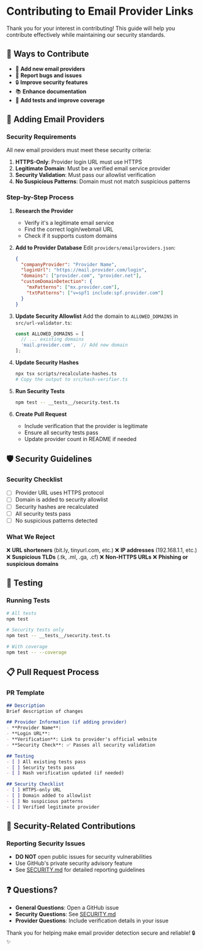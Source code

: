 # Contributing to Email Provider Links

Thank you for your interest in contributing! This guide will help you contribute effectively while maintaining our security standards.

## 🤝 Ways to Contribute

- 📧 **Add new email providers**
- 🐛 **Report bugs and issues**
- 🔒 **Improve security features**
- 📚 **Enhance documentation**
- 🧪 **Add tests and improve coverage**

## 📧 Adding Email Providers

### Security Requirements

All new email providers must meet these security criteria:

1. **HTTPS-Only**: Provider login URL must use HTTPS
2. **Legitimate Domain**: Must be a verified email service provider
3. **Security Validation**: Must pass our allowlist verification
4. **No Suspicious Patterns**: Domain must not match suspicious patterns

### Step-by-Step Process

1. **Research the Provider**
   - Verify it's a legitimate email service
   - Find the correct login/webmail URL
   - Check if it supports custom domains

2. **Add to Provider Database**
   Edit `providers/emailproviders.json`:
   ```json
   {
     "companyProvider": "Provider Name",
     "loginUrl": "https://mail.provider.com/login",
     "domains": ["provider.com", "provider.net"],
     "customDomainDetection": {
       "mxPatterns": ["mx.provider.com"],
       "txtPatterns": ["v=spf1 include:spf.provider.com"]
     }
   }
   ```

3. **Update Security Allowlist**
   Add the domain to `ALLOWED_DOMAINS` in `src/url-validator.ts`:
   ```typescript
   const ALLOWED_DOMAINS = [
     // ... existing domains
     'mail.provider.com',  // Add new domain
   ];
   ```

4. **Update Security Hashes**
   ```bash
   npx tsx scripts/recalculate-hashes.ts
   # Copy the output to src/hash-verifier.ts
   ```

5. **Run Security Tests**
   ```bash
   npm test -- __tests__/security.test.ts
   ```

6. **Create Pull Request**
   - Include verification that the provider is legitimate
   - Ensure all security tests pass
   - Update provider count in README if needed

## 🛡️ Security Guidelines

### Security Checklist

- [ ] Provider URL uses HTTPS protocol
- [ ] Domain is added to security allowlist
- [ ] Security hashes are recalculated
- [ ] All security tests pass
- [ ] No suspicious patterns detected

### What We Reject

❌ **URL shorteners** (bit.ly, tinyurl.com, etc.)
❌ **IP addresses** (192.168.1.1, etc.)
❌ **Suspicious TLDs** (.tk, .ml, .ga, .cf)
❌ **Non-HTTPS URLs**
❌ **Phishing or suspicious domains**

## 🧪 Testing

### Running Tests

```bash
# All tests
npm test

# Security tests only
npm test -- __tests__/security.test.ts

# With coverage
npm test -- --coverage
```

## 📋 Pull Request Process

### PR Template

```markdown
## Description
Brief description of changes

## Provider Information (if adding provider)
- **Provider Name**: 
- **Login URL**: 
- **Verification**: Link to provider's official website
- **Security Check**: ✅ Passes all security validation

## Testing
- [ ] All existing tests pass
- [ ] Security tests pass
- [ ] Hash verification updated (if needed)

## Security Checklist
- [ ] HTTPS-only URL
- [ ] Domain added to allowlist
- [ ] No suspicious patterns
- [ ] Verified legitimate provider
```

## 🚨 Security-Related Contributions

### Reporting Security Issues

- **DO NOT** open public issues for security vulnerabilities
- Use GitHub's private security advisory feature
- See [SECURITY.md](SECURITY.md) for detailed reporting guidelines

## ❓ Questions?

- **General Questions**: Open a GitHub issue
- **Security Questions**: See [SECURITY.md](SECURITY.md)
- **Provider Questions**: Include verification details in your issue

Thank you for helping make email provider detection secure and reliable! 🔒✨
